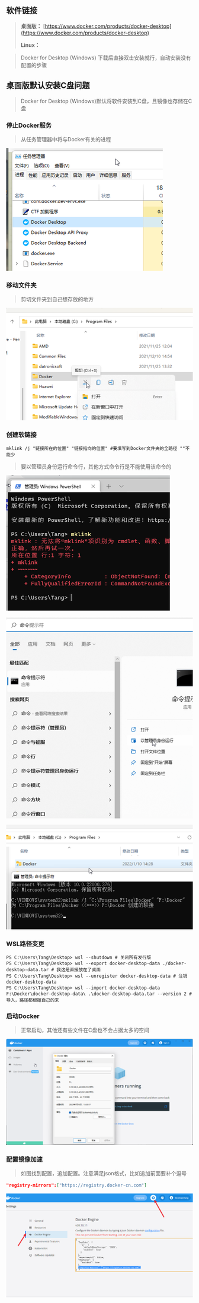 ## 软件链接

> **桌面版：** [https://www.docker.com/products/docker-desktop](https://www.docker.com/products/docker-desktop)
>
> **Linux：** 

> Docker for Desktop (Windows) 下载后直接双击安装就行，自动安装没有配置的步骤

## 桌面版默认安装C盘问题

> Docker for Desktop (Windows)默认将软件安装到C盘，且镜像也存储在C盘
>

### 停止Docker服务

> 从任务管理器中将与Docker有关的进程

![image-20220110135114427](Docker安装教程/image-20220110135114427.png) 

### 移动文件夹

> 剪切文件夹到自己想存放的地方

![image-20220110141205416](Docker安装教程/image-20220110141205416.png) 

### 创建软链接

```shell
mklink /j "链接所在的位置" "链接指向的位置" #要填写到Docker文件夹的全路径 ""不能少
```

> 要以管理员身份运行命令行，其他方式命令行是不能使用该命令的

![image-20220110142632602](Docker安装教程/image-20220110142632602.png) 

![image-20220110142455510](Docker安装教程/image-20220110142455510.png) 

![image-20220110142843359](Docker安装教程/image-20220110142843359.png) 

### WSL路径变更

```shell
PS C:\Users\Tang\Desktop> wsl --shutdown # 关闭所有发行版
PS C:\Users\Tang\Desktop> wsl --export docker-desktop-data ./docker-desktop-data.tar # 我这是直接放在了桌面
PS C:\Users\Tang\Desktop> wsl --unregister docker-desktop-data # 注销docker-desktop-data
PS C:\Users\Tang\Desktop> wsl --import docker-desktop-data F:\Docker\docker-desktop-data\ .\docker-desktop-data.tar --version 2 # 导入，路径都根据自己的来
```

### 启动Docker

> 正常启动，其他还有些文件在C盘也不会占据太多的空间

![image-20220110144148500](Docker安装教程/image-20220110144148500.png) 

### 配置镜像加速

> 如图找到配置，追加配置。注意满足json格式，比如追加前面要补个逗号

```json
"registry-mirrors":["https://registry.docker-cn.com"]
```

![image-20220110145618911](Docker安装教程/image-20220110145618911.png)
